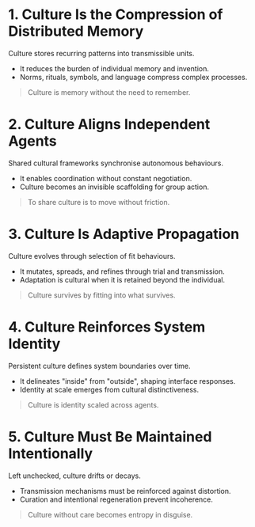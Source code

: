 # 1. Culture Is the Compression of Distributed Memory
Culture stores recurring patterns into transmissible units.
- It reduces the burden of individual memory and invention.
- Norms, rituals, symbols, and language compress complex processes.
> Culture is memory without the need to remember.
# 2. Culture Aligns Independent Agents
Shared cultural frameworks synchronise autonomous behaviours.
- It enables coordination without constant negotiation.
- Culture becomes an invisible scaffolding for group action.
> To share culture is to move without friction.
# 3. Culture Is Adaptive Propagation
Culture evolves through selection of fit behaviours.
- It mutates, spreads, and refines through trial and transmission.
- Adaptation is cultural when it is retained beyond the individual.
> Culture survives by fitting into what survives.
# 4. Culture Reinforces System Identity
Persistent culture defines system boundaries over time.
- It delineates "inside" from "outside", shaping interface responses.
- Identity at scale emerges from cultural distinctiveness.
> Culture is identity scaled across agents.
# 5. Culture Must Be Maintained Intentionally
Left unchecked, culture drifts or decays.
- Transmission mechanisms must be reinforced against distortion.
- Curation and intentional regeneration prevent incoherence.
> Culture without care becomes entropy in disguise.
